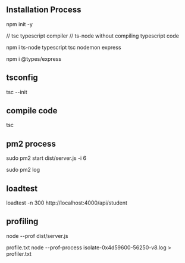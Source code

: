 ## Installation Process

npm init -y

// tsc typescript compiler
// ts-node without compiling typescript code

npm i ts-node typescript tsc nodemon express

npm i @types/express

## tsconfig

tsc --init

## compile code

tsc

## pm2 process

sudo pm2 start dist/server.js -i 6

sudo pm2 log

## loadtest

loadtest -n 300 http://localhost:4000/api/student

## profiling

node --prof dist/server.js

profile.txt
node --prof-process isolate-0x4d59600-56250-v8.log > profiler.txt
